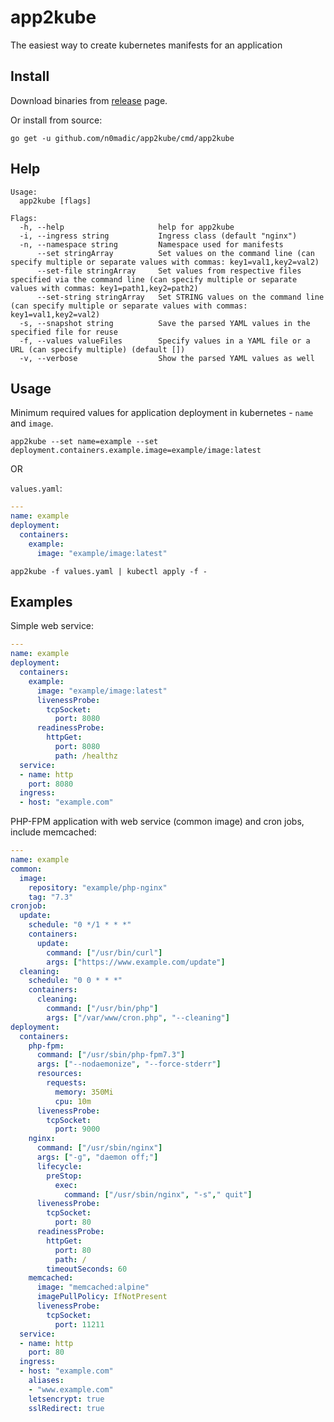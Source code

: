 # app2kube

The easiest way to create kubernetes manifests for an application

## Install

Download binaries from [release](https://github.com/n0madic/app2kube/releases) page.

Or install from source:

```shell
go get -u github.com/n0madic/app2kube/cmd/app2kube
```

## Help

```
Usage:
  app2kube [flags]

Flags:
  -h, --help                     help for app2kube
  -i, --ingress string           Ingress class (default "nginx")
  -n, --namespace string         Namespace used for manifests
      --set stringArray          Set values on the command line (can specify multiple or separate values with commas: key1=val1,key2=val2)
      --set-file stringArray     Set values from respective files specified via the command line (can specify multiple or separate values with commas: key1=path1,key2=path2)
      --set-string stringArray   Set STRING values on the command line (can specify multiple or separate values with commas: key1=val1,key2=val2)
  -s, --snapshot string          Save the parsed YAML values in the specified file for reuse
  -f, --values valueFiles        Specify values in a YAML file or a URL (can specify multiple) (default [])
  -v, --verbose                  Show the parsed YAML values as well
```

## Usage

Minimum required values for application deployment in kubernetes - `name` and `image`.


```shell
app2kube --set name=example --set deployment.containers.example.image=example/image:latest
```

OR

`values.yaml`:
```yaml
---
name: example
deployment:
  containers:
    example:
      image: "example/image:latest"
```


```shell
app2kube -f values.yaml | kubectl apply -f -
```

## Examples

Simple web service:

```yaml
---
name: example
deployment:
  containers:
    example:
      image: "example/image:latest"
      livenessProbe:
        tcpSocket:
          port: 8080
      readinessProbe:
        httpGet:
          port: 8080
          path: /healthz
  service:
  - name: http
    port: 8080
  ingress:
  - host: "example.com"
```

PHP-FPM application with web service (common image) and cron jobs, include memcached:

```yaml
---
name: example
common:
  image:
    repository: "example/php-nginx"
    tag: "7.3"
cronjob:
  update:
    schedule: "0 */1 * * *"
    containers:
      update:
        command: ["/usr/bin/curl"]
        args: ["https://www.example.com/update"]
  cleaning:
    schedule: "0 0 * * *"
    containers:
      cleaning:
        command: ["/usr/bin/php"]
        args: ["/var/www/cron.php", "--cleaning"]
deployment:
  containers:
    php-fpm:
      command: ["/usr/sbin/php-fpm7.3"]
      args: ["--nodaemonize", "--force-stderr"]
      resources:
        requests:
          memory: 350Mi
          cpu: 10m
      livenessProbe:
        tcpSocket:
          port: 9000
    nginx:
      command: ["/usr/sbin/nginx"]
      args: ["-g", "daemon off;"]
      lifecycle:
        preStop:
          exec:
            command: ["/usr/sbin/nginx", "-s"," quit"]
      livenessProbe:
        tcpSocket:
          port: 80
      readinessProbe:
        httpGet:
          port: 80
          path: /
        timeoutSeconds: 60
    memcached:
      image: "memcached:alpine"
      imagePullPolicy: IfNotPresent
      livenessProbe:
        tcpSocket:
          port: 11211
  service:
  - name: http
    port: 80
  ingress:
  - host: "example.com"
    aliases:
    - "www.example.com"
    letsencrypt: true
    sslRedirect: true
```
